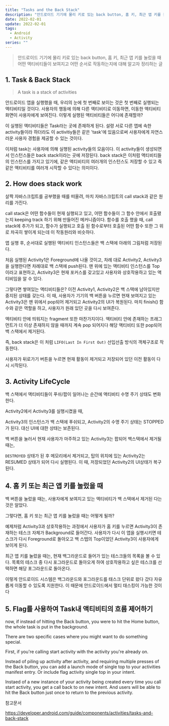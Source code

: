 ```yaml
---
title: "Tasks and the Back Stack"
description: "안드로이드 기기에 물리 키로 있는 back button, 홈 키, 최근 앱 키를 눌렀을 때 어떤 액티비티들이 보여지고 어떤 순서로 작동하는지에 대해 알고자 정리하는 글"
date: 2022-02-01
update: 2022-02-01
tags:
  - Android
  - Activity
series: ""
---
```


> 안드로이드 기기에 물리 키로 있는 back button, 홈 키, 최근 앱 키를 눌렀을 때 어떤 액티비티들이 보여지고 어떤 순서로 작동하는지에 대해 알고자 정리하는 글

## 1. Task & Back Stack

> A task is a stack of activities

안드로이드 앱을 실행했을 때, 우리의 눈에 첫 번째로 보이는 것은 첫 번째로 실행되는 액티비티일 것이다. 사용자의 행동에 의해 다른 액티비티로 이동하면, 이동한 액티비티 화면이 사용자에게 보여진다. 이렇게 실행된 액티비티들은 어디에 존재할까?

이 실행된 액티비티들은 Task라는 곳에 존재하게 된다. 설령 서로 다른 앱에 속한 activity들이라 하더라도 이 activitiy들은 같은 'task'에 있음으로써 사용자에게 자연스러운 사용자 경험을 제공할 수 있는 것이다.

이처럼 task는 사용자에 의해 실행된 activity들의 모음이다. 이 activity들이 생성되면서 인스턴스들은 back stack이라는 곳에 저장된다. back stack은 이처럼 액티비티들의 인스턴스를 가지고 있기에, 같은 액티비티의 여러개의 인스턴스도 저장할 수 있고 즉 같은 액티비티를 여러개 시작할 수 있다는 의미이다.

## 2. How does stack work

살짝 자바스크립트를 공부했을 때를 떠올려, 마치 자바스크립트의 call stack과 같은 원리를 가진다.

call stack은 어떤 함수들이 현재 실행되고 있고, 어떤 함수들이 그 함수 안에서 호출됐는지 keeping track 하기 위해 만들어진 메커니즘이다. 함수를 호출 했을 때, call stack에 추가가 되고, 함수가 실행되고 호출 된 함수로부터 호출된 어떤 함수 또한 그 위로 차곡히 쌓이게 되는데 이 작동원리와 비슷하다.

앱 실행 후, 순서대로 실행된 액티비티 인스턴스들은 백 스택에 아래의 그림처럼 저장된다.

처음 실행된 Activity1은 Foreground에 나올 것이고, 차례 대로 Activity2, Activity3을 실행한다면 차례대로 백 스택에 push된다. 맨 위에 있는 액티비티 인스턴스를 Top이라고 표현하고, Activity3은 현재 포커스를 갖고있고 사용자와 상호작용하고 있는 액티비임을 알 수 있다.

그렇다면 쌓여있는 액티비티들은? 이전 Activity1, Activity2은 백 스택에 남아있지만 중지된 상태를 갖는다. 이 때, 사용자가 기기의 백 버튼을 누르면 현재 보여지고 있는 Activity3은 맨 위에서 pop되어 제거되고 Activity2의 UI가 복원된다. 마치 finish() 함수와 같은 역할을 하고, 사용자가 원래 있던 곳을 다시 보여준다.

액티비티 안에 띄워지는 fragment 또한 마찬가지이다. 액티비티 안에 존재하는 프래그먼트가 더 이상 존재하지 않을 때까지 계속 pop 되어지다 해당 액티비티 또한 pop되어 백 스택에서 제거된다.

즉, back stack은 이 처럼 `LIFO(Last In First Out)` 선입선출 방식의 객체구조로 작동한다.

사용자가 뒤로가기 버튼을 누르면 현재 활동이 제거되고 저장되어 있던 이전 활동이 다시 시작된다.

## 3. Activity LifeCycle

백 스택에서 액티비티들이 푸쉬/팝이 일어나는 순간에 액티비티 수명 주기 상태도 변화한다.

Activity2에서 Activity3를 실행시켰을 때,

Activity3의 인스턴스가 백 스택에 푸쉬되고, Activity2의 수명 주기 상태는 STOPPED가 된다. 대신 UI에 대한 상태는 보존된다.

백 버튼을 눌러서 현재 사용자가 마주하고 있는 Activity3는 팝되어 백스택에서 제거될 때는,

`DESTROYED` 상태가 된 후 메모리에서 제거되고, 탑의 위치에 있는 Activity2는 RESUMED 상태가 되어 다시 실행된다. 이 때, 저장되었던 Activity2의 UI상태가 복구된다.

## 4. 홈 키 또는 최근 앱 키를 눌렀을 때

백 버튼을 눌렀을 때는, 사용자에게 보여지고 있는 액티비티가 백 스택에서 제거된 다는 것은 알았다.

그렇다면, 홈 키 또는 최근 앱 키를 눌렀을 때는 어떻게 될까?

예제처럼 Activity3과 상호작용하는 과정에서 사용자가 홈 키를 누르면 Activity3이 존재하는 테스크 자체가 Background로 들어간다. 사용자가 다시 이 앱을 실행시키면 테스크가 다시 Foreground로 돌아오고 백 스탭의 Top이었던 Activity3이 사용자에게 보이게 된다.

최근 앱 키를 눌렀을 때는, 현재 백그라운드로 들어가 있는 테스크들의 목록을 볼 수 있다. 목록의 테스크 중 다시 포그라운드로 돌아오게 하여 상호작용하고 싶은 테스크를 선택하면 해당 포그라운드로 돌아온다.

이렇게 안드로이드 시스템은 백그라운드와 포그라운드를 태스크 단위로 왔다 갔다 자유롭게 이동할 수 있도록 지원한다. 이 때문에 안드로이드에서 멀티 태스킹이 가능한 것이다

## 5. Flag를 사용하여 Task내 액티비티의 흐름 제어하기

now, if instead of hitting the Back button, you were to hit the Home button, the whole task is put in the background.

There are two specific cases where you might want to do something special.

First, if you're calling start activity with the activity you're already on.

Instead of piling up activity after activity, and requiring multiple presses of the Back button, you can add a launch mode of single top to your activities manifest entry. Or include flag activity single top in your intent.

Instaed of a new instance of your activity being created every time you call start activity, you get a call back to on new intent. And users will be able to hit the Back button just once to return to the previous activity.

참고문서

https://developer.android.com/guide/components/activities/tasks-and-back-stack
